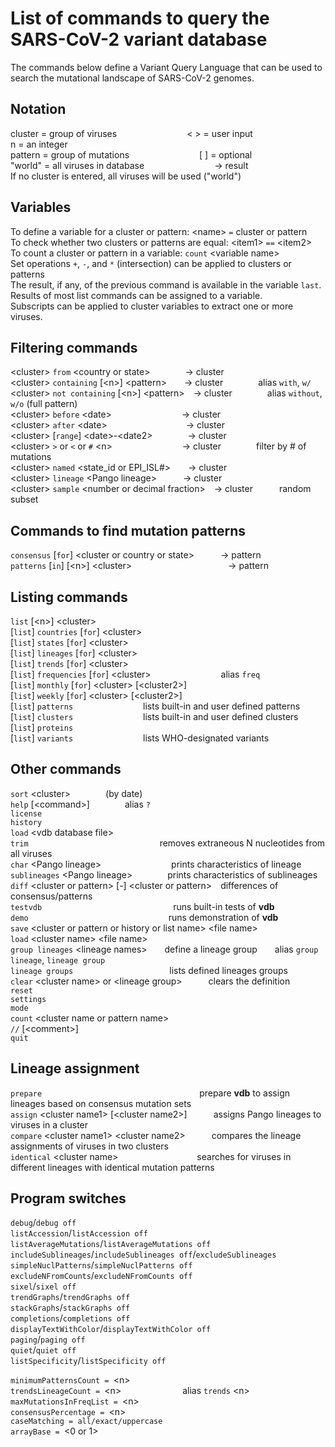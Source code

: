 # List of commands to query the SARS-CoV-2 variant database

The commands below define a Variant Query Language that can be used to search the mutational landscape of SARS-CoV-2 genomes.

## Notation
cluster = group of viruses        < > = user input        n = an integer  
pattern = group of mutations        \[ ] = optional  
"world"  = all viruses in database        → result  
If no cluster is entered, all viruses will be used ("world")  

## Variables
To define a variable for a cluster or pattern:  \<name> `=` cluster or pattern  
To check whether two clusters or patterns are equal: \<item1> `==` \<item2>  
To count a cluster or pattern in a variable: `count` \<variable name>  
Set operations `+`, `-`, and `*` (intersection) can be applied to clusters or patterns  
The result, if any, of the previous command is available in the variable `last`.  
Results of most list commands can be assigned to a variable.  
Subscripts can be applied to cluster variables to extract one or more viruses.  

## Filtering commands
\<cluster> `from` \<country or state>    → cluster  
\<cluster> `containing` [\<n>] \<pattern>  → cluster    alias `with`, `w/`  
\<cluster> `not containing` [\<n>] \<pattern> → cluster    alias `without`, `w/o` (full pattern)  
\<cluster> `before` \<date>        → cluster  
\<cluster> `after` \<date>         → cluster  
\<cluster> [`range`] \<date>-\<date2>    → cluster  
\<cluster> `>` or `<` or `#` \<n>        → cluster    filter by # of mutations  
\<cluster> `named` \<state_id or EPI_ISL#>  → cluster  
\<cluster> `lineage` \<Pango lineage>   → cluster  
\<cluster> `sample` \<number or decimal fraction> → cluster   random subset  

## Commands to find mutation patterns
`consensus` [`for`] \<cluster or country or state>   → pattern  
`patterns` [`in`] [\<n>] \<cluster>           → pattern  

## Listing commands
`list` [\<n>] \<cluster>  
[`list`] `countries` [`for`] \<cluster>  
[`list`] `states` [`for`] \<cluster>  
[`list`] `lineages` [`for`] \<cluster>  
[`list`] `trends` [`for`] \<cluster>  
[`list`] `frequencies` [`for`] \<cluster>        alias `freq`  
[`list`] `monthly` [`for`] \<cluster> [\<cluster2>]  
[`list`] `weekly` [`for`] \<cluster> [\<cluster2>]  
[`list`] `patterns`        lists built-in and user defined patterns  
[`list`] `clusters`        lists built-in and user defined clusters  
[`list`] `proteins`  
[`list`] `variants`        lists WHO-designated variants

## Other commands
`sort` \<cluster>    (by date)  
`help` [\<command>]    alias `?`  
`license`  
`history`  
`load` \<vdb database file>  
`trim`               removes extraneous N nucleotides from all viruses  
`char` \<Pango lineage>        prints characteristics of lineage  
`sublineages` \<Pango lineage>    prints characteristics of sublineages  
`diff` \<cluster or pattern> [-] \<cluster or pattern> differences of consensus/patterns  
`testvdb`               runs built-in tests of **vdb**  
`demo`                runs demonstration of **vdb**  
`save` \<cluster or pattern or history or list name> \<file name>  
`load` \<cluster name> \<file name>  
`group lineages` \<lineage names>  define a lineage group  alias `group lineage`, `lineage group`  
`lineage groups`           lists defined lineages groups  
`clear` \<cluster name> or \<lineage group>   clears the definition  
`reset`  
`settings`  
`mode`    
`count` \<cluster name or pattern name>   
`//` [\<comment>]     
`quit`  

## Lineage assignment
`prepare`                  prepare **vdb** to assign lineages based on consensus mutation sets  
`assign` \<cluster name1> [\<cluster name2>]   assigns Pango lineages to viruses in a cluster  
`compare` \<cluster name1> \<cluster name2>   compares the lineage assignments of viruses in two clusters  
`identical` \<cluster name>         searches for viruses in different lineages with identical mutation patterns  

## Program switches
`debug`/`debug off`  
`listAccession`/`listAccession off`  
`listAverageMutations`/`listAverageMutations off`  
`includeSublineages`/`includeSublineages off`/`excludeSublineages`  
`simpleNuclPatterns`/`simpleNuclPatterns off`  
`excludeNFromCounts`/`excludeNFromCounts off`  
`sixel`/`sixel off`  
`trendGraphs`/`trendGraphs off`  
`stackGraphs`/`stackGraphs off`  
`completions`/`completions off`  
`displayTextWithColor`/`displayTextWithColor off`  
`paging`/`paging off`  
`quiet`/`quiet off`  
`listSpecificity`/`listSpecificity off`  

`minimumPatternsCount = `\<n>  
`trendsLineageCount = `\<n>       alias `trends` \<n>  
`maxMutationsInFreqList = `\<n>  
`consensusPercentage = `\<n>  
`caseMatching = all/exact/uppercase`  
`arrayBase = `\<0 or 1>
